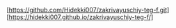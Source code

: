 [https://github.com/Hidekki007/zakrivayuschiy-teg-f.git]
[https://hidekki007.github.io/zakrivayuschiy-teg-f/]